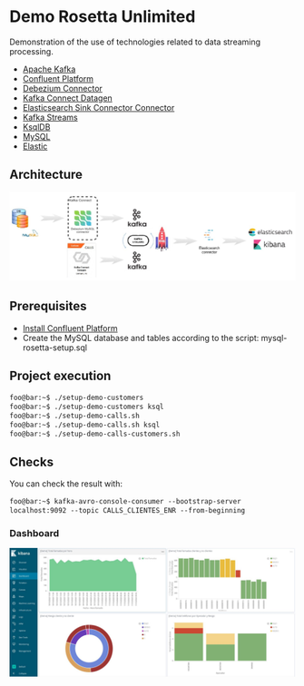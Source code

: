 # Demo Rosetta Unlimited

Demonstration of the use of technologies related to data streaming processing.
- [Apache Kafka](https://kafka.apache.org/)
- [Confluent Platform](https://www.confluent.io/)
- [Debezium Connector](https://debezium.io/documentation/reference/1.3/connectors/mysql.html/)
- [Kafka Connect Datagen](https://www.confluent.io/hub/confluentinc/kafka-connect-datagen/)
- [Elasticsearch Sink Connector Connector](https://docs.confluent.io/current/connect/kafka-connect-elasticsearch/index.html/)
- [Kafka Streams](https://kafka.apache.org/documentation/streams/)
- [KsqlDB](https://ksqldb.io/)
- [MySQL](https://www.mysql.com/)
- [Elastic](https://www.elastic.co/es/elastic-stack/)

## Architecture

![alt text](images/Architecture.jpg "Streaming Data Architecture")

## Prerequisites

- [Install Confluent Platform](https://docs.confluent.io/current/installation/index.html//)
- Create the MySQL database and tables according to the script: mysql-rosetta-setup.sql



## Project execution
```console
foo@bar:~$ ./setup-demo-customers
foo@bar:~$ ./setup-demo-customers ksql
foo@bar:~$ ./setup-demo-calls.sh
foo@bar:~$ ./setup-demo-calls.sh ksql
foo@bar:~$ ./setup-demo-calls-customers.sh
```

## Checks

You can check the result with:
```console
foo@bar:~$ kafka-avro-console-consumer --bootstrap-server localhost:9092 --topic CALLS_CLIENTES_ENR --from-beginning
```

### Dashboard

![alt text](images/Dashboard_Rosetta.jpg "Dashboard Rosetta Demo")